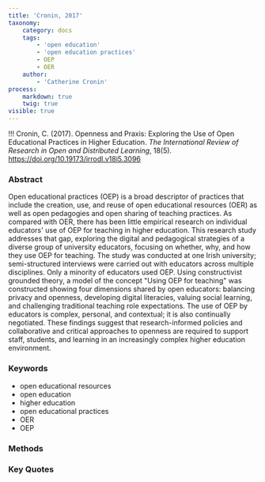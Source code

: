 ```yaml
---
title: 'Cronin, 2017'
taxonomy:
    category: docs
    tags:
        - 'open education'
        - 'open education practices'
        - OEP
        - OER
    author:
        - 'Catherine Cronin'
process:
    markdown: true
    twig: true
visible: true
---
```


!!! Cronin, C. (2017). Openness and Praxis: Exploring the Use of Open Educational Practices in Higher Education. *The International Review of Research in Open and Distributed Learning*, 18(5). https://doi.org/10.19173/irrodl.v18i5.3096


### Abstract

Open educational practices (OEP) is a broad descriptor of practices that include the creation, use, and reuse of open educational resources (OER) as well as open pedagogies and open sharing of teaching practices. As compared with OER, there has been little empirical research on individual educators' use of OEP for teaching in higher education. This research study addresses that gap, exploring the digital and pedagogical strategies of a diverse group of university educators, focusing on whether, why, and how they use OEP for teaching. The study was conducted at one Irish university; semi-structured interviews were carried out with educators across multiple disciplines. Only a minority of educators used OEP. Using constructivist grounded theory, a model of the concept "Using OEP for teaching" was constructed showing four dimensions shared by open educators: balancing privacy and openness, developing digital literacies, valuing social learning, and challenging traditional teaching role expectations. The use of OEP by educators is complex, personal, and contextual; it is also continually negotiated. These findings suggest that research-informed policies and collaborative and critical approaches to openness are required to support staff, students, and learning in an increasingly complex higher education environment.

### Keywords
- open educational resources
- open education
- higher education
- open educational practices
- OER
- OEP

### Methods

### Key Quotes
